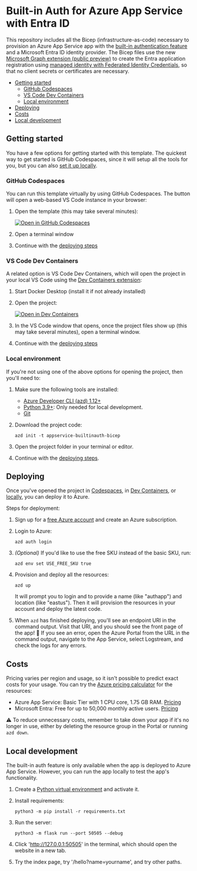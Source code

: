 # Built-in Auth for Azure App Service with Entra ID

This repository includes all the Bicep (infrastructure-as-code) necessary to provision an Azure App Service app with the [built-in authentication feature](https://learn.microsoft.com/azure/app-service/overview-authentication-authorization) and a Microsoft Entra ID identity provider. The Bicep files use the new [Microsoft Graph extension (public preview)](https://learn.microsoft.com/graph/templates/overview-bicep-templates-for-graph) to create the Entra application registration using [managed identity with Federated Identity Credentials](https://docs.microsoft.com/azure/app-service/overview-managed-identity), so that no client secrets or certificates are necessary.

* [Getting started](#getting-started)
  * [GitHub Codespaces](#github-codespaces)
  * [VS Code Dev Containers](#vs-code-dev-containers)
  * [Local environment](#local-environment)
* [Deploying](#deploying)
* [Costs](#costs)
* [Local development](#local-development)

## Getting started

You have a few options for getting started with this template.
The quickest way to get started is GitHub Codespaces, since it will setup all the tools for you, but you can also [set it up locally](#local-environment).

### GitHub Codespaces

You can run this template virtually by using GitHub Codespaces. The button will open a web-based VS Code instance in your browser:

1. Open the template (this may take several minutes):

    [![Open in GitHub Codespaces](https://github.com/codespaces/badge.svg)](https://codespaces.new/Azure-Samples/appservice-builtinauth-bicep)

2. Open a terminal window
3. Continue with the [deploying steps](#deploying)

### VS Code Dev Containers

A related option is VS Code Dev Containers, which will open the project in your local VS Code using the [Dev Containers extension](https://marketplace.visualstudio.com/items?itemName=ms-vscode-remote.remote-containers):

1. Start Docker Desktop (install it if not already installed)
2. Open the project:

    [![Open in Dev Containers](https://img.shields.io/static/v1?style=for-the-badge&label=Dev%20Containers&message=Open&color=blue&logo=visualstudiocode)](https://vscode.dev/redirect?url=vscode://ms-vscode-remote.remote-containers/cloneInVolume?url=https://github.com/Azure-Samples/appservice-builtinauth-bicep)

3. In the VS Code window that opens, once the project files show up (this may take several minutes), open a terminal window.
4. Continue with the [deploying steps](#deploying)

### Local environment

If you're not using one of the above options for opening the project, then you'll need to:

1. Make sure the following tools are installed:

    * [Azure Developer CLI (azd) 1.12+](https://aka.ms/install-azd)
    * [Python 3.9+](https://www.python.org/downloads/): Only needed for local development.
    * [Git](https://git-scm.com/downloads)

2. Download the project code:

    ```shell
    azd init -t appservice-builtinauth-bicep
    ```

3. Open the project folder in your terminal or editor.

4. Continue with the [deploying steps](#deploying).

## Deploying

Once you've opened the project in [Codespaces](#github-codespaces), in [Dev Containers](#vs-code-dev-containers), or [locally](#local-environment), you can deploy it to Azure.

Steps for deployment:

1. Sign up for a [free Azure account](https://azure.microsoft.com/free/) and create an Azure subscription.
2. Login to Azure:

    ```shell
    azd auth login
    ```

3. _(Optional)_ If you'd like to use the free SKU instead of the basic SKU, run:

    ```shell
    azd env set USE_FREE_SKU true
    ```

4. Provision and deploy all the resources:

    ```shell
    azd up
    ```

    It will prompt you to login and to provide a name (like "authapp") and location (like "eastus"). Then it will provision the resources in your account and deploy the latest code.

5. When `azd` has finished deploying, you'll see an endpoint URI in the command output. Visit that URI, and you should see the front page of the app! 🎉 If you see an error, open the Azure Portal from the URL in the command output, navigate to the App Service, select Logstream, and check the logs for any errors.

## Costs

Pricing varies per region and usage, so it isn't possible to predict exact costs for your usage. You can try the [Azure pricing calculator](https://azure.microsoft.com/pricing/calculator/) for the resources:

* Azure App Service: Basic Tier with 1 CPU core, 1.75 GB RAM. [Pricing](https://azure.microsoft.com/pricing/details/app-service/linux/)
* Microsoft Entra: Free for up to 50,000 monthly active users. [Pricing](https://www.microsoft.com/security/business/microsoft-entra-pricing)

⚠️ To reduce unnecessary costs, remember to take down your app if it's no longer in use,
either by deleting the resource group in the Portal or running `azd down`.

## Local development

The built-in auth feature is only available when the app is deployed to Azure App Service. However, you can run the app locally to test the app's functionality.

1. Create a [Python virtual environment](https://docs.python.org/3/tutorial/venv.html#creating-virtual-environments) and activate it.

2. Install requirements:

    ```shell
    python3 -m pip install -r requirements.txt
    ```

3. Run the server:

    ```shell
    python3 -m flask run --port 50505 --debug
    ```

4. Click 'http://127.0.0.1:50505' in the terminal, which should open the website in a new tab.
5. Try the index page, try '/hello?name=yourname', and try other paths.
